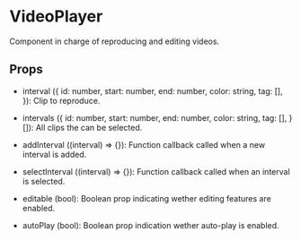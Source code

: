 # VideoPlayer #

Component in charge of reproducing and editing videos.

## Props ##

* interval ({
    id: number,
    start: number,
    end: number,
    color: string,
    tag: [],
}): Clip to reproduce.

* intervals ({
    id: number,
    start: number,
    end: number,
    color: string,
    tag: [],
}[]): All clips the can be selected.

* addInterval ((interval) => {}): Function callback called when a new interval is added.

* selectInterval ((interval) => {}): Function callback called when an interval is selected.

* editable (bool): Boolean prop indicating wether editing features are enabled.

* autoPlay (bool): Boolean prop indication wether auto-play is enabled.
